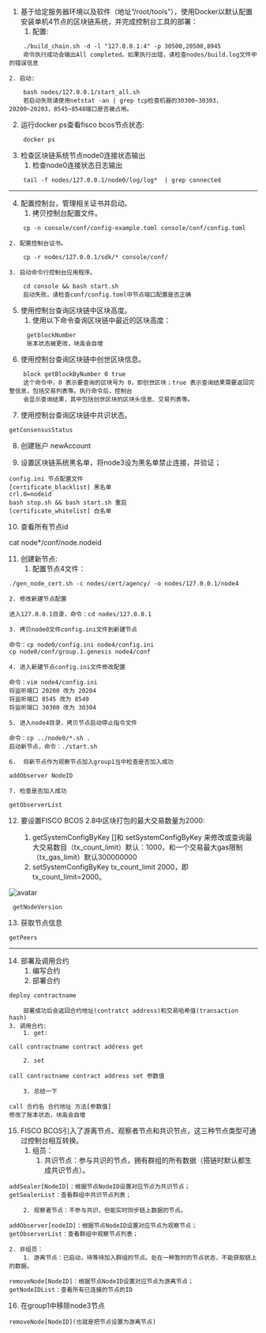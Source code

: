 

1. 基于给定服务器环境以及软件（地址“/root/tools”），使用Docker以默认配置安装单机4节点的区块链系统，并完成控制台工具的部署：
	1. 配置:
```
	./build_chain.sh -d -l "127.0.0.1:4" -p 30500,20500,8945
	命令执行成功会输出All completed。如果执行出错，请检查nodes/build.log文件中的错误信息
```
	2. 启动:
```
	bash nodes/127.0.0.1/start_all.sh
	若启动失败请使用netstat -an | grep tcp检查机器的30300~30303，20200~20203，8545~8548端口是否被占用。
```
2. 运行docker ps查看fisco bcos节点状态:
```
	docker ps
```
3. 检查区块链系统节点node0连接状态输出
	1. 检查node0连接状态日志输出
```
	tail -f nodes/127.0.0.1/node0/log/log*  | grep connected
```
***
4. 配置控制台，管理相关证书并启动。
	1. 拷贝控制台配置文件。
```
	cp -n console/conf/config-example.toml console/conf/config.toml
```
	2. 配置控制台证书。
```
	cp -r nodes/127.0.0.1/sdk/* console/conf/
```	
	3. 启动命令行控制台应用程序。
```
	cd console && bash start.sh
	启动失败，请检查conf/config.toml中节点端口配置是否正确
```
5.	使用控制台查询区块链中区块高度。
	1. 使用以下命令查询区块链中最近的区块高度：
```
	 getblockNumber
	 账本状态被更改，块高会自增
```

6. 使用控制台查询区块链中创世区块信息。
```
	block getBlockByNumber 0 true
	这个命令中，0 表示要查询的区块号为 0，即创世区块；true 表示查询结果需要返回完整信息，包括交易列表等。执行命令后，控制台	
	会显示查询结果，其中包括创世区块的区块头信息、交易列表等。
```
7. 使用控制台查询区块链中共识状态。
```
getConsensusStatus
```
8. 创建账户
newAccount

9. 设置区块链系统黑名单，将node3设为黑名单禁止连接，并验证；
```
config.ini 节点配置文件
[certificate_blacklist] 黑名单
crl.0=nodeid 
bash stop.sh && bash start.sh 重启
[certificate_whitelist] 白名单
```
10. 查看所有节点id

cat node*/conf/node.nodeid

11. 创建新节点:
	1. 配置节点4文件：
```
./gen_node_cert.sh -c nodes/cert/agency/ -o nodes/127.0.0.1/node4
```
	2. 修改新建节点配置
```
进入127.0.0.1目录，命令：cd nodes/127.0.0.1
```
	3. 拷贝node0文件config.ini文件到新建节点
```
命令：cp node0/config.ini node4/config.ini
cp node0/conf/group.1.genesis node4/conf
```  
	4. 进入新建节点config.ini文件修改配置
```
命令：vim node4/config.ini
将监听端口 20200 改为 20204
将监听端口 8545 改为 8549
将监听端口 30300 改为 30304
```
	5. 进入node4目录，拷贝节点启动停止指令文件
```
命令：cp ../node0/*.sh .
启动新节点，命令：./start.sh
``` 
	6. 	将新节点作为观察节点加入group1当中检查是否加入成功
```
addObserver NodeID
```
	7. 检查是否加入成功
```
getObserverList
```
12. 要设置FISCO BCOS 2.8中区块打包的最大交易数量为2000:

	1. getSystemConfigByKey []和 setSystemConfigByKey 来修改或查询最大交易数目（tx_count_limit）默认：1000，和一个交易最大gas限制（tx_gas_limit）默认300000000
	2.  setSystemConfigByKey tx_count_limit 2000，即tx_count_limit=2000。

![avatar](C:\Users\33844\Desktop\01\01\md\2023_files\1.jpg)
```
 getNodeVersion
```
13. 获取节点信息
```
getPeers
```
***
14. 部署及调用合约
	1. 编写合约
	2. 部署合约
```
deploy contractname
```
		部署成功后会返回合约地址(contratct address)和交易哈希值(transaction hash)
	3. 调用合约:
		1. get:
```	
call contractname contract address get
```
		2. set
```
call contractname contract address set 参数值
```
		3. 总结一下
```
call 合约名 合约地址 方法[参数值]
修改了账本状态，块高会自增
```
15. FISCO BCOS引入了游离节点、观察者节点和共识节点，这三种节点类型可通过控制台相互转换。
	1. 组员：
		1. 共识节点：参与共识的节点，拥有群组的所有数据（搭链时默认都生成共识节点）。
```
addSealer[NodeID]：根据节点NodeID设置对应节点为共识节点； 
getSealerList：查看群组中共识节点列表；
```

		2. 观察者节点：不参与共识，但能实时同步链上数据的节点。
```
addObserver[nodeID]：根据节点NodeID设置对应节点为观察节点；
getObserverList：查看群组中观察节点列表；
```
	2. 非组员：
		1. 游离节点：已启动，待等待加入群组的节点。处在一种暂时的节点状态，不能获取链上的数据。
```
removeNode[NodeID]：根据节点NodeID设置对应节点为游离节点；
getNodeIDList：查看所有已连接的节点的ID
```
16. 在group1中移除node3节点
```
removeNode[NodeID](也就是把节点设置为游离节点)
```





